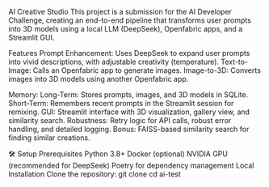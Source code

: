 AI Creative Studio
This project is a submission for the AI Developer Challenge, creating an end-to-end pipeline that transforms user prompts into 3D models using a local LLM (DeepSeek), Openfabric apps, and a Streamlit GUI.

Features
Prompt Enhancement: Uses DeepSeek to expand user prompts into vivid descriptions, with adjustable creativity (temperature).
Text-to-Image: Calls an Openfabric app to generate images.
Image-to-3D: Converts images into 3D models using another Openfabric app.


Memory:
Long-Term: Stores prompts, images, and 3D models in SQLite.
Short-Term: Remembers recent prompts in the Streamlit session for remixing.
GUI: Streamlit interface with 3D visualization, gallery view, and similarity search.
Robustness: Retry logic for API calls, robust error handling, and detailed logging.
Bonus: FAISS-based similarity search for finding similar creations.


🛠 Setup
Prerequisites
Python 3.8+
Docker (optional)
NVIDIA GPU (recommended for DeepSeek)
Poetry for dependency management
Local Installation
Clone the repository:
git clone <repo-url>
cd ai-test
